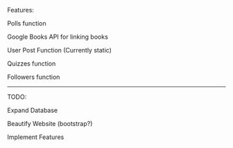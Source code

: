 Features:

Polls function

Google Books API for linking books

User Post Function (Currently static)

Quizzes function

Followers function

-----------------------

TODO:

Expand Database

Beautify Website (bootstrap?)

Implement Features